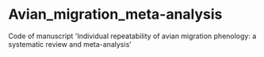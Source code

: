 # Avian_migration_meta-analysis

Code of manuscript 'Individual repeatability of avian migration phenology: a systematic review and meta-analysis'